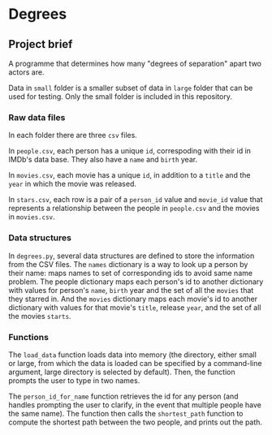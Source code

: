 # Degrees

## Project brief

A programme that determines how many "degrees of separation" apart two actors are.

Data in `small` folder is a smaller subset of data in `large` folder that can be used for testing. Only the small folder is included in this repository.

### Raw data files

In each folder there are three `csv` files.

In `people.csv`, each person has a unique `id`, correspoding with their id in IMDb's data base. They also have a `name` and `birth` year.

In `movies.csv`, each movie has a unique `id`, in addition to a `title` and the `year` in which the movie was released.

In `stars.csv`, each row is a pair of a `person_id` value and `movie_id` value that represents a relationship between the people in `people.csv` and the movies in `movies.csv`.

### Data structures

In `degrees.py`, several data structures are defined to store the information from the CSV files. The `names` dictionary is a way to look up a person by their name: maps names to set of corresponding ids to avoid same name problem. The people dictionary maps each person's id to another dictionary with values for person's `name`, `birth` year and the set of all the `movies` that they starred in. And the `movies` dictionary maps each movie's id to another dictionary with values for that movie's `title`, release `year`, and the set of all the movies `starts`.

### Functions

The `load_data` function loads data into memory (the directory, either small or large, from which the data is loaded can be specified by a command-line argument, large directory is selected by default). Then, the function prompts the user to type in two names.

The `person_id_for_name` function retrieves the id for any person (and handles prompting the user to clarify, in the event that multiple people have the same name). The function then calls the `shortest_path` function to compute the shortest path between the two people, and prints out the path.
